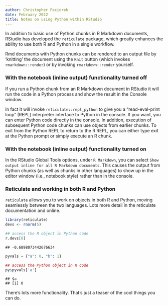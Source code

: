 ```yaml
---
author: Christopher Paciorek
date: February 2022
title: Notes on using Python within RStudio
---
```


In addition to basic use of Python chunks in R Markdown documents,
RStudio has developed the `reticulate` package, which greatly enhances
the ability to use both R and Python in a single workflow.

Rmd documents with Python chunks can be rendered to an output file by
‘knitting’ the document using the `Knit` button (which invokes
`rmarkdown::render`) or by invoking `rmarkdown::render` yourself.

### With the notebook (inline output) functionality turned off

If you run a Python chunk from an R Markdown document in RStudio it will
run the code in a Python process and show the result in the Console
window.

In fact it will invoke `reticulate::repl_python` to give you a
“read-eval-print loop” (REPL) interpreter interface to Python in the
console. If you want, you can enter Python code directly in the console.
In addition, execution of subsequent Python code chunks can use objects
from earlier chunks. To exit from the Python REPL to return to the R
REPL, you can either type exit at the Python prompt or simply execute an
R chunk.

### With the notebook (inline output) functionality turned on

In the RStudio Global Tools options, under `R Markdown`, you can select
`Show output inline for all R Markdown documents`. This causes the
output from Python chunks (as well as chunks in other languages) to show
up in the editor window (i.e., notebook style) rather than in the
console.

### Reticulate and working in both R and Python

`reticulate` allows you to work on objects in both R and Python, moving
seamlessly between the two languages. Lots more detail in the reticulate
documentation and online.

``` r
library(reticulate)
devs <- rnorm(5)
```

``` python
## access the R object in Python code
r.devs[0]
```

    ## -0.6898073442676634

``` python
pyvals = {"a": 0, "b": 1}
```

``` r
## access the Python object in R code
py$pyvals['a']
```

    ## $a
    ## [1] 0

There’s lots more functionality. That’s just a teaser of the cool things
you can do.
